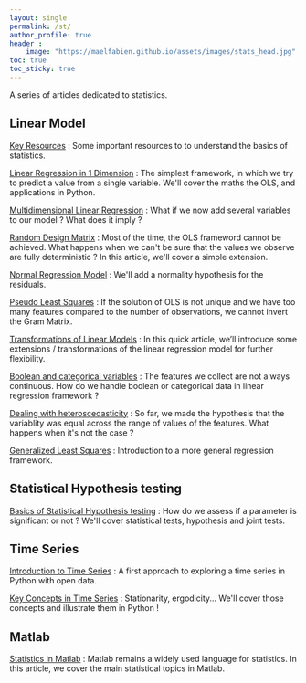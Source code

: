 ```yaml
---
layout: single
permalink: /st/
author_profile: true
header :
    image: "https://maelfabien.github.io/assets/images/stats_head.jpg"
toc: true
toc_sticky: true
---
```


A series of articles dedicated to statistics.

## Linear Model

[Key Resources](https://maelfabien.github.io/statistics/resources/) : Some important resources to to understand the basics of statistics.

[Linear Regression in 1 Dimension](https://maelfabien.github.io/statistics/linreg/) : The simplest framework, in which we try to predict a value from a single variable. We'll cover the maths the OLS, and applications in Python.

[Multidimensional Linear Regression](https://maelfabien.github.io/statistics/linreg2/) : What if we now add several variables to our model ? What does it imply ?

[Random Design Matrix](https://maelfabien.github.io/statistics/rnddesign/) : Most of the time, the OLS frameword cannot be achieved. What happens when we can't be sure that the values we observe are fully deterministic ? In this article, we'll cover a simple extension.

[Normal Regression Model](https://maelfabien.github.io/statistics/normal/) : We'll add a normality hypothesis for the residuals.

[Pseudo Least Squares](https://maelfabien.github.io/statistics/pseudols/) : If the solution of OLS is not unique and we have too many features compared to the number of observations, we cannot invert the Gram Matrix.

[Transformations of Linear Models](https://maelfabien.github.io/statistics/Special/) : In this quick article, we’ll introduce some extensions / transformations of the linear regression model for further flexibility.

[Boolean and categorical variables](https://maelfabien.github.io/statistics/Boolean/) : The features we collect are not always continuous. How do we handle boolean or categorical data in linear regression framework ?

[Dealing with heteroscedasticity](https://maelfabien.github.io/statistics/hetero/) : So far, we made the hypothesis that the variablity was equal across the range of values of the features. What happens when it's not the case ?

[Generalized Least Squares](https://maelfabien.github.io/statistics/GLS/) : Introduction to a more general regression framework.

## Statistical Hypothesis testing

[Basics of Statistical Hypothesis testing](https://maelfabien.github.io/statistics/Tests/) : How do we assess if a parameter is significant or not ? We'll cover statistical tests, hypothesis and joint tests.

## Time Series

[Introduction to Time Series](https://maelfabien.github.io/statistics/TimeSeries1/) : A first approach to exploring a time series in Python with open data.

[Key Concepts in Time Series](https://maelfabien.github.io/statistics/TimeSeries2/) : Stationarity, ergodicity... We'll cover those concepts and illustrate them in Python !

## Matlab

[Statistics in Matlab](https://maelfabien.github.io/statistics/matlab/) : Matlab remains a widely used language for statistics. In this article, we cover the main statistical topics in Matlab.
